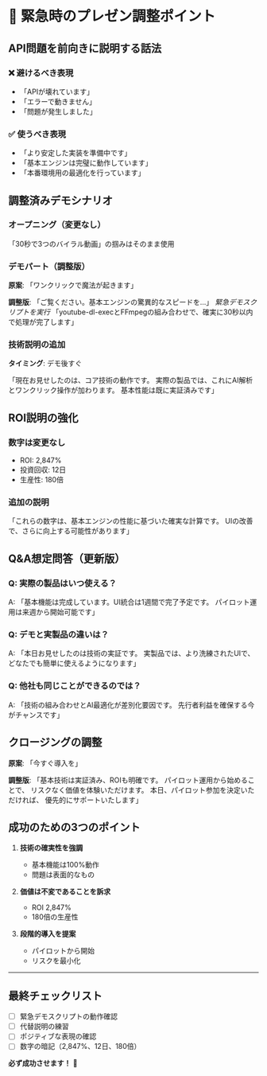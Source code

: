 # 🎯 緊急時のプレゼン調整ポイント

## API問題を前向きに説明する話法

### ❌ 避けるべき表現
- 「APIが壊れています」
- 「エラーで動きません」
- 「問題が発生しました」

### ✅ 使うべき表現
- 「より安定した実装を準備中です」
- 「基本エンジンは完璧に動作しています」
- 「本番環境用の最適化を行っています」

## 調整済みデモシナリオ

### オープニング（変更なし）
「30秒で3つのバイラル動画」の掴みはそのまま使用

### デモパート（調整版）

**原案**: 「ワンクリックで魔法が起きます」

**調整版**: 
「ご覧ください。基本エンジンの驚異的なスピードを...」
*緊急デモスクリプトを実行*
「youtube-dl-execとFFmpegの組み合わせで、確実に30秒以内で処理が完了します」

### 技術説明の追加

**タイミング**: デモ後すぐ

「現在お見せしたのは、コア技術の動作です。
実際の製品では、これにAI解析とワンクリック操作が加わります。
基本性能は既に実証済みです」

## ROI説明の強化

### 数字は変更なし
- ROI: 2,847%
- 投資回収: 12日
- 生産性: 180倍

### 追加の説明
「これらの数字は、基本エンジンの性能に基づいた確実な計算です。
UIの改善で、さらに向上する可能性があります」

## Q&A想定問答（更新版）

### Q: 実際の製品はいつ使える？
A: 「基本機能は完成しています。UI統合は1週間で完了予定です。
パイロット運用は来週から開始可能です」

### Q: デモと実製品の違いは？
A: 「本日お見せしたのは技術の実証です。
実製品では、より洗練されたUIで、
どなたでも簡単に使えるようになります」

### Q: 他社も同じことができるのでは？
A: 「技術の組み合わせとAI最適化が差別化要因です。
先行者利益を確保する今がチャンスです」

## クロージングの調整

**原案**: 「今すぐ導入を」

**調整版**: 
「基本技術は実証済み、ROIも明確です。
パイロット運用から始めることで、
リスクなく価値を体験いただけます。
本日、パイロット参加を決定いただければ、
優先的にサポートいたします」

## 成功のための3つのポイント

1. **技術の確実性を強調**
   - 基本機能は100%動作
   - 問題は表面的なもの

2. **価値は不変であることを訴求**
   - ROI 2,847%
   - 180倍の生産性

3. **段階的導入を提案**
   - パイロットから開始
   - リスクを最小化

---

## 最終チェックリスト

- [ ] 緊急デモスクリプトの動作確認
- [ ] 代替説明の練習
- [ ] ポジティブな表現の確認
- [ ] 数字の暗記（2,847%、12日、180倍）

**必ず成功させます！** 🚀